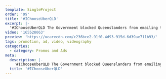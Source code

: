 ```yaml
---
template: SingleProject
order: '99'
title: '#IChooseUberQLD'
excerpt: |-
  '#IChooseUberQLD The Government blocked Queenslanders from emailing the Premier and State MP’s to show their support for ridesharing. The Edit Suite captured and created a video of 15,000 letters being delivered by horse and cart directly to Premier Palaszcuzuk’s office.'
video: '165528063'
preview: 'https://ucarecdn.com/c236bce2-91f0-4d93-915d-6d39ae711b93/'
tags: promotion, ad, video, videography
categories:
  - category: Promos and Ads
meta:
  description: |-
    '#IChooseUberQLD The Government blocked Queenslanders from emailing the Premier and State MP’s to show their support for ridesharing. The Edit Suite captured and created a video of 15,000 letters being delivered by horse and cart directly to Premier Palaszcuzuk’s office.'
  title: '#IChooseUberQLD'
---
```

